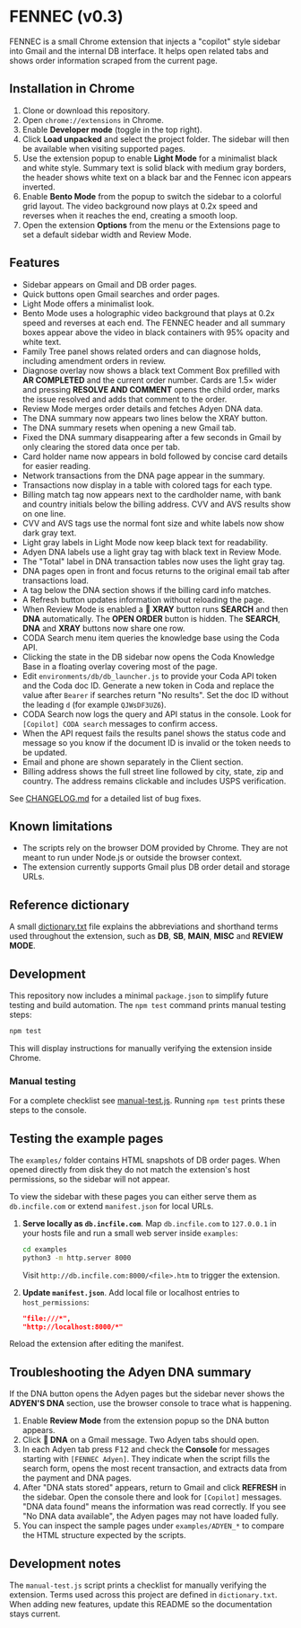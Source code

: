 # FENNEC (v0.3)

FENNEC is a small Chrome extension that injects a "copilot" style sidebar into
Gmail and the internal DB interface. It helps open related tabs and shows order
information scraped from the current page.

## Installation in Chrome

1. Clone or download this repository.
2. Open `chrome://extensions` in Chrome.
3. Enable **Developer mode** (toggle in the top right).
4. Click **Load unpacked** and select the project folder. The sidebar will then
   be available when visiting supported pages.
5. Use the extension popup to enable **Light Mode** for a minimalist black and white style. Summary text is solid black with medium gray borders, the header shows white text on a black bar and the Fennec icon appears inverted.
6. Enable **Bento Mode** from the popup to switch the sidebar to a colorful grid layout. The video background now plays at 0.2x speed and reverses when it reaches the end, creating a smooth loop.
7. Open the extension **Options** from the menu or the Extensions page to set a default sidebar width and Review Mode.

## Features

- Sidebar appears on Gmail and DB order pages.
- Quick buttons open Gmail searches and order pages.
- Light Mode offers a minimalist look.
- Bento Mode uses a holographic video background that plays at 0.2x speed and reverses at each end.
  The FENNEC header and all summary boxes appear above the video in black containers with 95% opacity and
  white text.
- Family Tree panel shows related orders and can diagnose holds, including amendment orders in review.
- Diagnose overlay now shows a black text Comment Box prefilled with **AR COMPLETED** and the current order number. Cards are 1.5× wider and pressing **RESOLVE AND COMMENT** opens the child order, marks the issue resolved and adds that comment to the order.
- Review Mode merges order details and fetches Adyen DNA data.
- The DNA summary now appears two lines below the XRAY button.
- The DNA summary resets when opening a new Gmail tab.
- Fixed the DNA summary disappearing after a few seconds in Gmail by only
  clearing the stored data once per tab.
- Card holder name now appears in bold followed by concise card details for easier reading.
- Network transactions from the DNA page appear in the summary.
- Transactions now display in a table with colored tags for each type.
- Billing match tag now appears next to the cardholder name, with bank and country initials below the billing address. CVV and AVS results show on one line.
- CVV and AVS tags use the normal font size and white labels now show dark gray text.
- Light gray labels in Light Mode now keep black text for readability.
- Adyen DNA labels use a light gray tag with black text in Review Mode.
- The "Total" label in DNA transaction tables now uses the light gray tag.
- DNA pages open in front and focus returns to the original email tab after transactions load.
- A tag below the DNA section shows if the billing card info matches.
- A Refresh button updates information without reloading the page.
 - When Review Mode is enabled a **🩻 XRAY** button runs **SEARCH** and then **DNA** automatically. The **OPEN ORDER** button is hidden. The **SEARCH**, **DNA** and **XRAY** buttons now share one row.
- CODA Search menu item queries the knowledge base using the Coda API.
- Clicking the state in the DB sidebar now opens the Coda Knowledge Base in a floating overlay covering most of the page.
- Edit `environments/db/db_launcher.js` to provide your Coda API token and the
  Coda doc ID. Generate a new token in Coda and replace the value after
  `Bearer` if searches return "No results". Set the doc ID without the leading
  `d` (for example `QJWsDF3UZ6`).
- CODA Search now logs the query and API status in the console. Look for
  `[Copilot] CODA search` messages to confirm access.
- When the API request fails the results panel shows the status code and
  message so you know if the document ID is invalid or the token needs to be
  updated.
- Email and phone are shown separately in the Client section.
- Billing address shows the full street line followed by city, state, zip and
  country. The address remains clickable and includes USPS verification.

See [CHANGELOG.md](CHANGELOG.md) for a detailed list of bug fixes.
## Known limitations

- The scripts rely on the browser DOM provided by Chrome. They are not meant to
  run under Node.js or outside the browser context.
- The extension currently supports Gmail plus DB order detail and storage URLs.

## Reference dictionary

A small [dictionary.txt](dictionary.txt) file explains the abbreviations and shorthand terms used throughout the extension, such as **DB**, **SB**, **MAIN**, **MISC** and **REVIEW MODE**.


## Development

This repository now includes a minimal `package.json` to simplify future testing and build automation. The `npm test` command prints manual testing steps:

```bash
npm test
```

This will display instructions for manually verifying the extension inside Chrome.

### Manual testing

For a complete checklist see [manual-test.js](manual-test.js). Running `npm test` prints these steps to the console.


## Testing the example pages

The `examples/` folder contains HTML snapshots of DB order pages. When opened directly from disk they do not match the extension's host permissions, so the sidebar will not appear.

To view the sidebar with these pages you can either serve them as `db.incfile.com` or extend `manifest.json` for local URLs.

1. **Serve locally as `db.incfile.com`**. Map `db.incfile.com` to `127.0.0.1` in your hosts file and run a small web server inside `examples`:

    ```bash
    cd examples
    python3 -m http.server 8000
    ```

    Visit `http://db.incfile.com:8000/<file>.htm` to trigger the extension.

2. **Update `manifest.json`**. Add local file or localhost entries to `host_permissions`:

    ```json
    "file:///*",
    "http://localhost:8000/*"
    ```

Reload the extension after editing the manifest.

## Troubleshooting the Adyen DNA summary

If the DNA button opens the Adyen pages but the sidebar never shows the
**ADYEN'S DNA** section, use the browser console to trace what is happening.

1. Enable **Review Mode** from the extension popup so the DNA button appears.
2. Click **🧬 DNA** on a Gmail message. Two Adyen tabs should open.
3. In each Adyen tab press <kbd>F12</kbd> and check the **Console** for messages
   starting with `[FENNEC Adyen]`. They indicate when the script fills the search
   form, opens the most recent transaction, and extracts data from the payment
   and DNA pages.
4. After "DNA stats stored" appears, return to Gmail and click **REFRESH** in the
   sidebar. Open the console there and look for `[Copilot]` messages.
   "DNA data found" means the information was read correctly. If you see
   "No DNA data available", the Adyen pages may not have loaded fully.
5. You can inspect the sample pages under `examples/ADYEN_*` to compare the HTML
   structure expected by the scripts.


## Development notes

The `manual-test.js` script prints a checklist for manually verifying the extension. Terms used across this project are defined in `dictionary.txt`. When adding new features, update this README so the documentation stays current.

